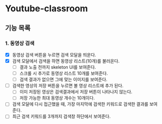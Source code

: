 # Youtube-classroom

## 기능 목록

### 1. 동영상 검색

- [x] 동영상 검색 버튼을 누르면 검색 모달을 띄운다.
- [x] 검색 모달에서 검색을 하면 동영상 리스트(10개)를 불러온다.
  - [ ] 결과 노출 전까지 skeleton UI를 보여준다.
  - [ ] 스크롤 시 추가로 동영상 리스트 10개를 보여준다.
  - [ ] 검색 결과가 없으면 그에 맞는 이미지를 보여준다.
- [ ] 검색한 영상의 저장 버튼을 누르면 볼 영상 리스트에 추가 된다.
  - [ ] 이미 저장된 영상은 검색결과에서 저장 버튼이 나타나지 않는다.
  - [ ] 저장 가능한 최대 동영상 개수는 10개이다.
- [ ] 검색 모달에 다시 접근했을 때, 가장 마지막에 검색한 키워드로 검색한 결과를 보여준다.
- [ ] 최근 검색 키워드를 3개까지 검색창 하단에서 보여준다.
